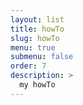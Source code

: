 ```yaml
---
layout: list
title: howTo
slug: howTo
menu: true
submenu: false
order: 7
description: >
  my howTo
---
```

